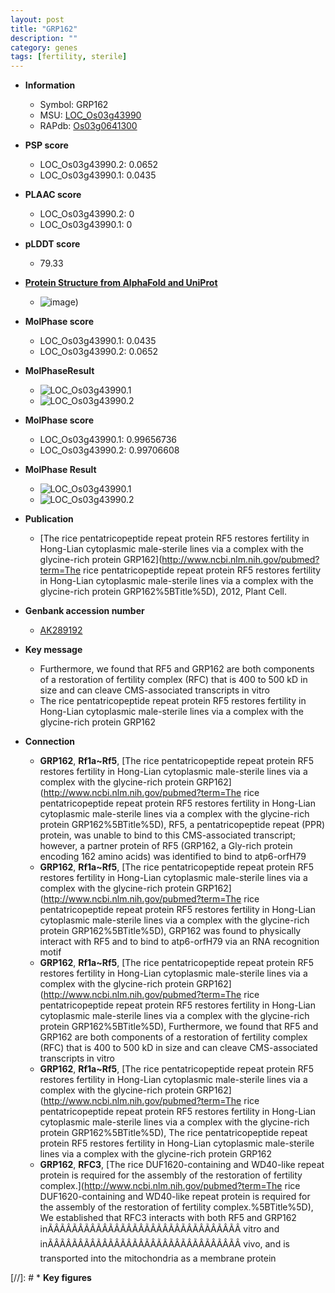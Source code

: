 ```yaml
---
layout: post
title: "GRP162"
description: ""
category: genes
tags: [fertility, sterile]
---
```


* **Information**  
    + Symbol: GRP162  
    + MSU: [LOC_Os03g43990](http://rice.plantbiology.msu.edu/cgi-bin/ORF_infopage.cgi?orf=LOC_Os03g43990)  
    + RAPdb: [Os03g0641300](http://rapdb.dna.affrc.go.jp/viewer/gbrowse_details/irgsp1?name=Os03g0641300)  

* **PSP score**  
    + LOC_Os03g43990.2: 0.0652 
    + LOC_Os03g43990.1: 0.0435 

* **PLAAC score**  
    + LOC_Os03g43990.2: 0 
    + LOC_Os03g43990.1: 0 

* **pLDDT score**
    + 79.33

* **[Protein Structure from AlphaFold and UniProt](https://www.uniprot.org/uniprotkb/Q10G69/entry#structure)**
    + ![image](https://ricepsp.github.io/images/Q1/AF-Q10G69-F1.png))

* **MolPhase score**
    + LOC_Os03g43990.1: 0.0435
    + LOC_Os03g43990.2: 0.0652

* **MolPhaseResult**
    + ![LOC_Os03g43990.1](https://ricepsp.github.io/pictures/LOC_Os03g/LOC_Os03g43990.1.png)
    + ![LOC_Os03g43990.2](https://ricepsp.github.io/pictures/LOC_Os03g/LOC_Os03g43990.2.png)

* **MolPhase score**
    + LOC_Os03g43990.1: 0.99656736
    + LOC_Os03g43990.2: 0.99706608

* **MolPhase Result**
    + ![LOC_Os03g43990.1](https://304243504.github.io/Pictures/LOC_Os03g/LOC_Os03g43990.1.png)
    + ![LOC_Os03g43990.2](https://304243504.github.io/Pictures/LOC_Os03g/LOC_Os03g43990.2.png)

* **Publication**  
    + [The rice pentatricopeptide repeat protein RF5 restores fertility in Hong-Lian cytoplasmic male-sterile lines via a complex with the glycine-rich protein GRP162](http://www.ncbi.nlm.nih.gov/pubmed?term=The rice pentatricopeptide repeat protein RF5 restores fertility in Hong-Lian cytoplasmic male-sterile lines via a complex with the glycine-rich protein GRP162%5BTitle%5D), 2012, Plant Cell.

* **Genbank accession number**  
    + [AK289192](http://www.ncbi.nlm.nih.gov/nuccore/AK289192)

* **Key message**  
    + Furthermore, we found that RF5 and GRP162 are both components of a restoration of fertility complex (RFC) that is 400 to 500 kD in size and can cleave CMS-associated transcripts in vitro
    + The rice pentatricopeptide repeat protein RF5 restores fertility in Hong-Lian cytoplasmic male-sterile lines via a complex with the glycine-rich protein GRP162

* **Connection**  
    + __GRP162__, __Rf1a~Rf5__, [The rice pentatricopeptide repeat protein RF5 restores fertility in Hong-Lian cytoplasmic male-sterile lines via a complex with the glycine-rich protein GRP162](http://www.ncbi.nlm.nih.gov/pubmed?term=The rice pentatricopeptide repeat protein RF5 restores fertility in Hong-Lian cytoplasmic male-sterile lines via a complex with the glycine-rich protein GRP162%5BTitle%5D), RF5, a pentatricopeptide repeat (PPR) protein, was unable to bind to this CMS-associated transcript; however, a partner protein of RF5 (GRP162, a Gly-rich protein encoding 162 amino acids) was identified to bind to atp6-orfH79
    + __GRP162__, __Rf1a~Rf5__, [The rice pentatricopeptide repeat protein RF5 restores fertility in Hong-Lian cytoplasmic male-sterile lines via a complex with the glycine-rich protein GRP162](http://www.ncbi.nlm.nih.gov/pubmed?term=The rice pentatricopeptide repeat protein RF5 restores fertility in Hong-Lian cytoplasmic male-sterile lines via a complex with the glycine-rich protein GRP162%5BTitle%5D), GRP162 was found to physically interact with RF5 and to bind to atp6-orfH79 via an RNA recognition motif
    + __GRP162__, __Rf1a~Rf5__, [The rice pentatricopeptide repeat protein RF5 restores fertility in Hong-Lian cytoplasmic male-sterile lines via a complex with the glycine-rich protein GRP162](http://www.ncbi.nlm.nih.gov/pubmed?term=The rice pentatricopeptide repeat protein RF5 restores fertility in Hong-Lian cytoplasmic male-sterile lines via a complex with the glycine-rich protein GRP162%5BTitle%5D), Furthermore, we found that RF5 and GRP162 are both components of a restoration of fertility complex (RFC) that is 400 to 500 kD in size and can cleave CMS-associated transcripts in vitro
    + __GRP162__, __Rf1a~Rf5__, [The rice pentatricopeptide repeat protein RF5 restores fertility in Hong-Lian cytoplasmic male-sterile lines via a complex with the glycine-rich protein GRP162](http://www.ncbi.nlm.nih.gov/pubmed?term=The rice pentatricopeptide repeat protein RF5 restores fertility in Hong-Lian cytoplasmic male-sterile lines via a complex with the glycine-rich protein GRP162%5BTitle%5D), The rice pentatricopeptide repeat protein RF5 restores fertility in Hong-Lian cytoplasmic male-sterile lines via a complex with the glycine-rich protein GRP162
    + __GRP162__, __RFC3__, [The rice DUF1620-containing and WD40-like repeat protein is required for the assembly of the restoration of fertility complex.](http://www.ncbi.nlm.nih.gov/pubmed?term=The rice DUF1620-containing and WD40-like repeat protein is required for the assembly of the restoration of fertility complex.%5BTitle%5D), We established that RFC3 interacts with both RF5 and GRP162 inÃÂÃÂÃÂÃÂÃÂÃÂÃÂÃÂÃÂÃÂÃÂÃÂÃÂÃÂÃÂÃÂ vitro and inÃÂÃÂÃÂÃÂÃÂÃÂÃÂÃÂÃÂÃÂÃÂÃÂÃÂÃÂÃÂÃÂ vivo, and is transported into the mitochondria as a membrane protein

[//]: # * **Key figures**  


